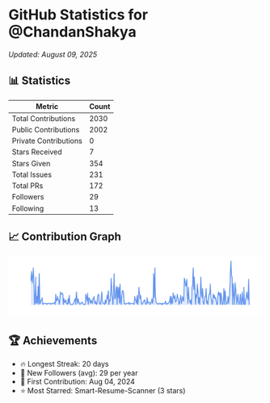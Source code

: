 # GitHub Statistics for @ChandanShakya
*Updated: August 09, 2025*

## 📊 Statistics
| Metric | Count |
|--------|--------|
| Total Contributions | 2030 |
| Public Contributions | 2002 |
| Private Contributions | 0 |
| Stars Received | 7 |
| Stars Given | 354 |
| Total Issues | 231 |
| Total PRs | 172 |
| Followers | 29 |
| Following | 13 |

## 📈 Contribution Graph

![Contribution Graph](./contribution_graph.png)

## 🏆 Achievements

- 🔥 Longest Streak: 20 days
- 👥 New Followers (avg): 29 per year
- 📅 First Contribution: Aug 04, 2024
- ⭐ Most Starred: Smart-Resume-Scanner (3 stars)

